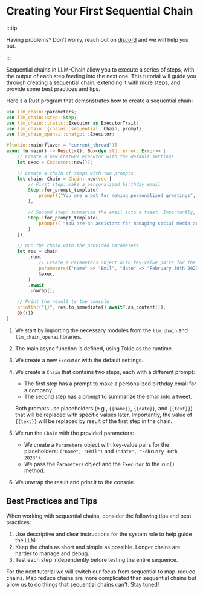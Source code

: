 # Creating Your First Sequential Chain

:::tip

Having problems? Don't worry, reach out on [discord](https://discord.gg/kewN9Gtjt2) and we will help you out.

:::

Sequential chains in LLM-Chain allow you to execute a series of steps, with the output of each step feeding into the next one. This tutorial will guide you through creating a sequential chain, extending it with more steps, and provide some best practices and tips.

Here's a Rust program that demonstrates how to create a sequential chain:

```rust
use llm_chain::parameters;
use llm_chain::step::Step;
use llm_chain::traits::Executor as ExecutorTrait;
use llm_chain::{chains::sequential::Chain, prompt};
use llm_chain_openai::chatgpt::Executor;

#[tokio::main(flavor = "current_thread")]
async fn main() -> Result<(), Box<dyn std::error::Error>> {
    // Create a new ChatGPT executor with the default settings
    let exec = Executor::new()?;

    // Create a chain of steps with two prompts
    let chain: Chain = Chain::new(vec![
        // First step: make a personalized birthday email
        Step::for_prompt_template(
            prompt!("You are a bot for making personalized greetings", "Make personalized birthday e-mail to the whole company for {{name}} who has their birthday on {{date}}. Include their name")
        ),

        // Second step: summarize the email into a tweet. Importantly, the text parameter becomes the result of the previous prompt.
        Step::for_prompt_template(
            prompt!( "You are an assistant for managing social media accounts for a company", "Summarize this email into a tweet to be sent by the company, use emoji if you can. \n--\n{{text}}")
        )
    ]);

    // Run the chain with the provided parameters
    let res = chain
        .run(
            // Create a Parameters object with key-value pairs for the placeholders
            parameters!("name" => "Emil", "date" => "February 30th 2023"),
            &exec,
        )
        .await
        .unwrap();

    // Print the result to the console
    println!("{}", res.to_immediate().await?.as_content());
    Ok(())
}
```

1. We start by importing the necessary modules from the `llm_chain` and `llm_chain_openai` libraries.
2. The main async function is defined, using Tokio as the runtime.
3. We create a new `Executor` with the default settings.
4. We create a `Chain` that contains two steps, each with a different prompt:

   - The first step has a prompt to make a personalized birthday email for a company.
   - The second step has a prompt to summarize the email into a tweet.

   Both prompts use placeholders (e.g., `{{name}}`, `{{date}}`, and `{{text}}`) that will be replaced with specific values later. Importantly, the value of `{{text}}` will be replaced by result of the first step in the chain.

5. We run the `Chain` with the provided parameters:

   - We create a `Parameters` object with key-value pairs for the placeholders: `("name", "Emil")` and `("date", "February 30th 2023")`.
   - We pass the `Parameters` object and the `Executor` to the `run()` method.

6. We unwrap the result and print it to the console.

## Best Practices and Tips

When working with sequential chains, consider the following tips and best practices:

1. Use descriptive and clear instructions for the system role to help guide the LLM.
2. Keep the chain as short and simple as possible. Longer chains are harder to manage and debug.
3. Test each step independently before testing the entire sequence.

For the next tutorial we will switch our focus from sequential to map-reduce chains. Map reduce chains are more complicated than sequential chains but allow us to do things that sequential chains can't. Stay tuned!

